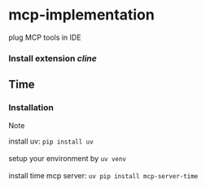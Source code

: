 # mcp-implementation<br>
plug MCP tools in IDE<br>
### Install extension *cline*
## Time<br>
### Installation<br>
> [!NOTE]
> install uv: `pip install uv`<br><br>
setup your environment by  `uv venv`<br><br>
>install time mcp server: `uv pip install mcp-server-time`<br>
